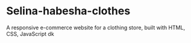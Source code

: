 # Selina-habesha-clothes
A responsive e-commerce website for a clothing store, built with  HTML, CSS, JavaScript
dk